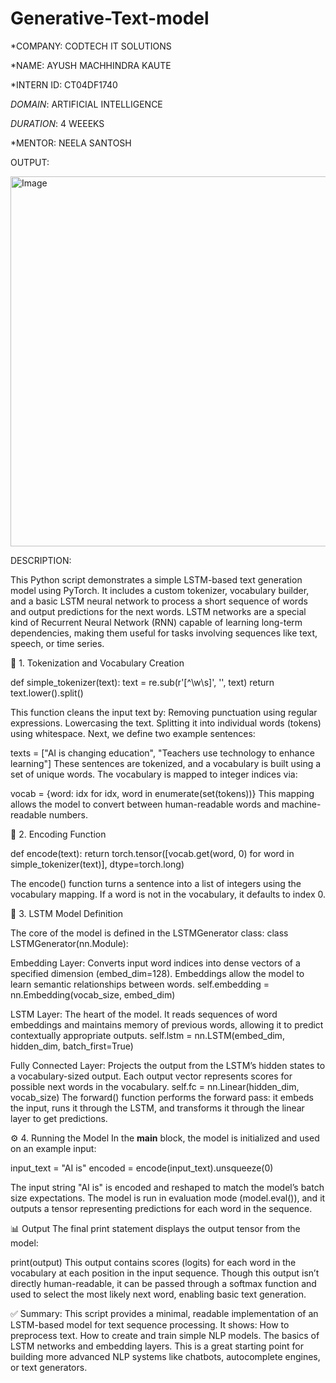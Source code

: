 # Generative-Text-model

*COMPANY: CODTECH IT SOLUTIONS

*NAME: AYUSH MACHHINDRA KAUTE

*INTERN ID: CT04DF1740

*DOMAIN*: ARTIFICIAL INTELLIGENCE

*DURATION*: 4 WEEEKS

*MENTOR: NEELA SANTOSH

OUTPUT:

<img width="1770" height="592" alt="Image" src="https://github.com/user-attachments/assets/d0be4aa9-43bb-4309-9a96-71ce952c5e94" />

DESCRIPTION:

This Python script demonstrates a simple LSTM-based text generation model using PyTorch. It includes a custom tokenizer, vocabulary builder, and a basic LSTM neural network to process a short sequence of words and output predictions for the next words. LSTM networks are a special kind of Recurrent Neural Network (RNN) capable of learning long-term dependencies, making them useful for tasks involving sequences like text, speech, or time series.

📜 1. Tokenization and Vocabulary Creation

def simple_tokenizer(text):
    text = re.sub(r'[^\w\s]', '', text)
    return text.lower().split()
    
This function cleans the input text by:
Removing punctuation using regular expressions.
Lowercasing the text.
Splitting it into individual words (tokens) using whitespace.
Next, we define two example sentences:


texts = ["AI is changing education", "Teachers use technology to enhance learning"]
These sentences are tokenized, and a vocabulary is built using a set of unique words. The vocabulary is mapped to integer indices via:


vocab = {word: idx for idx, word in enumerate(set(tokens))}
This mapping allows the model to convert between human-readable words and machine-readable numbers.

🔢 2. Encoding Function

def encode(text):
    return torch.tensor([vocab.get(word, 0) for word in simple_tokenizer(text)], dtype=torch.long)
    
The encode() function turns a sentence into a list of integers using the vocabulary mapping. If a word is not in the vocabulary, it defaults to index 0.

🧠 3. LSTM Model Definition

The core of the model is defined in the LSTMGenerator class:
class LSTMGenerator(nn.Module):

Embedding Layer: Converts input word indices into dense vectors of a specified dimension (embed_dim=128). Embeddings allow the model to learn semantic relationships between words.
self.embedding = nn.Embedding(vocab_size, embed_dim)

LSTM Layer: The heart of the model. It reads sequences of word embeddings and maintains memory of previous words, allowing it to predict contextually appropriate outputs.
self.lstm = nn.LSTM(embed_dim, hidden_dim, batch_first=True)

Fully Connected Layer: Projects the output from the LSTM’s hidden states to a vocabulary-sized output. Each output vector represents scores for possible next words in the vocabulary.
self.fc = nn.Linear(hidden_dim, vocab_size)
The forward() function performs the forward pass: it embeds the input, runs it through the LSTM, and transforms it through the linear layer to get predictions.

⚙️ 4. Running the Model
In the __main__ block, the model is initialized and used on an example input:

input_text = "AI is"
encoded = encode(input_text).unsqueeze(0)

The input string "AI is" is encoded and reshaped to match the model’s batch size expectations.
The model is run in evaluation mode (model.eval()), and it outputs a tensor representing predictions for each word in the sequence.

📊 Output
The final print statement displays the output tensor from the model:

print(output)
This output contains scores (logits) for each word in the vocabulary at each position in the input sequence. Though this output isn’t directly human-readable, it can be passed through a softmax function and used to select the most likely next word, enabling basic text generation.

✅ Summary:
This script provides a minimal, readable implementation of an LSTM-based model for text sequence processing. It shows:
How to preprocess text.
How to create and train simple NLP models.
The basics of LSTM networks and embedding layers.
This is a great starting point for building more advanced NLP systems like chatbots, autocomplete engines, or text generators.
